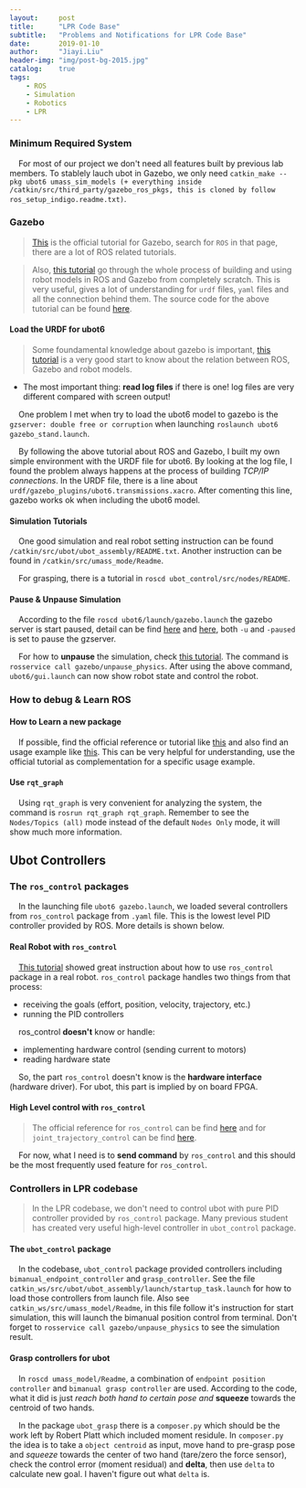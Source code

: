 ```yaml
---
layout:     post
title:      "LPR Code Base"
subtitle:   "Problems and Notifications for LPR Code Base"
date:       2019-01-10
author:     "Jiayi.Liu"
header-img: "img/post-bg-2015.jpg"
catalog: 	true
tags:
    - ROS
    - Simulation
    - Robotics
    - LPR
---
```


### Minimum Required System

&nbsp;&nbsp;&nbsp;&nbsp;For most of our project we don't need all features built by previous lab members. To stablely lauch ubot in Gazebo, we only need `catkin_make --pkg ubot6 umass_sim_models (+ everything inside /catkin/src/third_party/gazebo_ros_pkgs, this is cloned by follow ros_setup_indigo.readme.txt)`.

### Gazebo

>[This](http://gazebosim.org/tutorials/browse) is the official tutorial for Gazebo, search for `ROS` in that page, there are a lot of ROS related tutorials.

>Also, [this tutorial](https://www.generationrobots.com/blog/en/robotic-simulation-scenarios-with-gazebo-and-ros/#create%20a%20Gazebo%20world) go through the whole process of building and using robot models in ROS and Gazebo from completely scratch. This is very useful, gives a lot of understanding for `urdf` files, `yaml` files and all the connection behind them. The source code for the above tutorial can be found [here](https://github.com/HumaRobotics/mybot_gazebo_tutorial).

#### Load the URDF for ubot6
> Some foundamental knowledge about gazebo is important, [this tutorial](https://www.generationrobots.com/blog/en/robotic-simulation-scenarios-with-gazebo-and-ros/) is a very good start to know about the relation between ROS, Gazebo and robot models.

* The most important thing: **read log files** if there is one! log files are very different compared with screen output!

&nbsp;&nbsp;&nbsp;&nbsp;One problem I met when try to load the ubot6 model to gazebo is the `gzserver: double free or corruption` when launching `roslaunch ubot6 gazebo_stand.launch`.

&nbsp;&nbsp;&nbsp;&nbsp;By following the above tutorial about ROS and Gazebo, I built my own simple environment with the URDF file for ubot6. By looking at the log file, I found the problem always happens at the process of building *TCP/IP connections*. In the URDF file, there is a line about `urdf/gazebo_plugins/ubot6.transmissions.xacro`. After comenting this line, gazebo works ok when including the ubot6 model.

#### Simulation Tutorials

&nbsp;&nbsp;&nbsp;&nbsp;One good simulation and real robot setting instruction can be found `/catkin/src/ubot/ubot_assembly/README.txt`. Another instruction can be found in `/catkin/src/umass_mode/Readme`.

&nbsp;&nbsp;&nbsp;&nbsp;For grasping, there is a tutorial in `roscd ubot_control/src/nodes/README`.

#### Pause & Unpause Simulation

&nbsp;&nbsp;&nbsp;&nbsp;According to the file `roscd ubot6/launch/gazebo.launch` the gazebo server is start paused, detail can be find [here](http://gazebosim.org/tutorials?tut=ros_roslaunch) and [here](https://github.com/ros-simulation/gazebo_ros_pkgs/issues/291), both `-u` and `-paused` is set to pause the gzserver.

&nbsp;&nbsp;&nbsp;&nbsp;For how to **unpause** the simulation, check [this tutorial](http://gazebosim.org/tutorials/?tut=ros_comm). The command is `rosservice call gazebo/unpause_physics`. After using the above command, `ubot6/gui.launch` can now show robot state and control the robot.

### How to debug & Learn ROS

#### How to Learn a new package

&nbsp;&nbsp;&nbsp;&nbsp;If possible, find the official reference or tutorial like [this](http://wiki.ros.org/joint_trajectory_controller) and also find an usage example like [this](http://wiki.ros.org/Robots/TIAGo/Tutorials/trajectory_controller). This can be very helpful for understanding, use the official tutorial as complementation for a specific usage example.

#### Use `rqt_graph`

&nbsp;&nbsp;&nbsp;&nbsp;Using `rqt_graph` is very convenient for analyzing the system, the command is `rosrun rqt_graph rqt_graph`. Remember to see the `Nodes/Topics (all)` mode instead of the default `Nodes Only` mode, it will show much more information.

## Ubot Controllers

### The `ros_control` packages

&nbsp;&nbsp;&nbsp;&nbsp;In the launching file `ubot6 gazebo.launch`, we loaded several controllers from `ros_control` package from `.yaml` file. This is the lowest level PID controller provided by ROS. More details is shown below.

#### Real Robot with `ros_control`

&nbsp;&nbsp;&nbsp;&nbsp;[This tutorial](https://slaterobots.com/blog/5abd8a1ed4442a651de5cb5b/how-to-implement-ros_control-on-a-custom-robot) showed great instruction about how to use `ros_control` package in a real robot. `ros_control` package handles two things from that process:

* receiving the goals (effort, position, velocity, trajectory, etc.)
* running the PID controllers

&nbsp;&nbsp;&nbsp;&nbsp;ros_control **doesn't** know or handle:

* implementing hardware control (sending current to motors)
* reading hardware state

&nbsp;&nbsp;&nbsp;&nbsp;So, the part `ros_control` doesn't know is the **hardware interface** (hardware driver). For ubot, this part is implied by on board FPGA.

#### High Level control with `ros_control`

> The official reference for `ros_control` can be find [here](http://wiki.ros.org/ros_control) and for `joint_trajectory_control` can be find [here](http://wiki.ros.org/joint_trajectory_controller#Published_Topics).

&nbsp;&nbsp;&nbsp;&nbsp;For now, what I need is to **send command** by `ros_control` and this should be the most frequently used feature for `ros_control`.

### Controllers in LPR codebase

> In the LPR codebase, we don't need to control ubot with pure PID controller provided by `ros_control` package. Many previous student has created very useful high-level controller in `ubot_control` package.

#### The `ubot_control` package

&nbsp;&nbsp;&nbsp;&nbsp;In the codebase, `ubot_control` package provided controllers including `bimanual_endpoint_controller` and `grasp_controller`. See the file `catkin_ws/src/ubot/ubot_assembly/launch/startup_task.launch` for how to load those controllers from launch file. Also see `catkin_ws/src/umass_model/Readme`, in this file follow it's instruction for start simulation, this will launch the bimanual position control from terminal. Don't forget to `rosservice call gazebo/unpause_physics` to see the simulation result.

#### Grasp controllers for ubot

&nbsp;&nbsp;&nbsp;&nbsp;In `roscd umass_model/Readme`, a combination of `endpoint position controller` and `bimanual grasp controller` are used. According to the code, what it did is just *reach both hand to certain pose and* **squeeze** towards the centroid of two hands.

&nbsp;&nbsp;&nbsp;&nbsp;In the package `ubot_grasp` there is a `composer.py` which should be the work left by Robert Platt which included moment residule. In `composer.py` the idea is to take a `object centroid` as input, move hand to pre-grasp pose and *squeeze* towards the center of two hand (tare/zero the force sensor), check the control error (moment residual) and **delta**, then use `delta` to calculate new goal. I haven't figure out what `delta` is.





